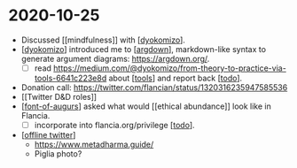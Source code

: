 # 2020-10-25

- Discussed [[mindfulness]] with [[dyokomizo]].
- [[dyokomizo]] introduced me to [[argdown]], markdown-like syntax to generate argument diagrams: https://argdown.org/.
  - [ ] read https://medium.com/@dyokomizo/from-theory-to-practice-via-tools-6641c223e8d about [[tools]] and report back [[todo]].
- Donation call: https://twitter.com/flancian/status/1320316235947585536
- [[Twitter D&D roles]]
- [[font-of-augurs]] asked what would [[ethical abundance]] look like in Flancia.
  - [ ] incorporate into flancia.org/privilege [[todo]].
- [[offline twitter]]
  - https://www.metadharma.guide/
  - Piglia photo?

[//begin]: # "Autogenerated link references for markdown compatibility"
[dyokomizo]: ../dyokomizo "Dyokomizo"
[argdown]: ../argdown "Argdown"
[tools]: ../tools "Tools"
[todo]: ../todo "Todo"
[font-of-augurs]: ../font-of-augurs "Font of Augurs"
[offline twitter]: ../offline-twitter "Offline Twitter"
[//end]: # "Autogenerated link references"